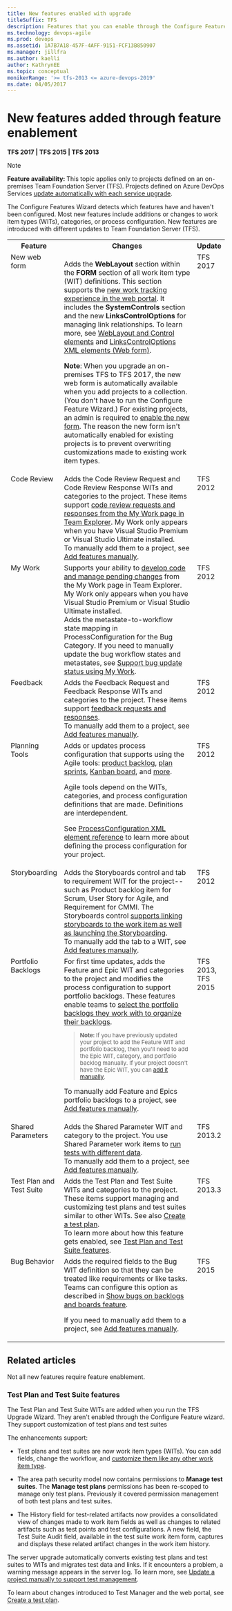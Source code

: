 ```yaml
---
title: New features enabled with upgrade
titleSuffix: TFS
description: Features that you can enable through the Configure Features Wizard after you've upgraded the application tier server for Team Foundation Server  
ms.technology: devops-agile
ms.prod: devops
ms.assetid: 1A7B7A18-457F-4AFF-9151-FCF13B850907  
ms.manager: jillfra
ms.author: kaelli
author: KathrynEE
ms.topic: conceptual
monikerRange: '>= tfs-2013 <= azure-devops-2019'
ms.date: 04/05/2017
---
```


<!---
Supports the following FWLINK: Learn more about these configuration changes: http://go.microsoft.com/fwlink/?LinkID=242985 - 
-->

# New features added through feature enablement 

<b>TFS 2017 | TFS 2015 | TFS 2013</b>  

> [!NOTE]
> <b>Feature availability: </b>This topic applies only to projects defined on an on-premises Team Foundation Server (TFS). Projects defined on Azure DevOps Services [update automatically with each service upgrade](/azure/devops/release-notes/index).

The Configure Features Wizard detects which features have and haven't been configured. Most new features include additions or changes to work item types (WITs), categories, or process configuration. New features are introduced with different updates to Team Foundation Server (TFS).  


<table>
<tbody valign="top">
<tr>
<th width="18%">
Feature
</th>
<th width="70%">
Changes
</th>
<th width="12%">
Update
</th>
</tr>
<tr>
<td>
New web form
</td>
<td>
<p>Adds the <strong>WebLayout</strong> section within the <strong>FORM</strong> section of all work item type (WIT) definitions. This section supports the <a href="process/new-work-item-experience.md" data-raw-source="[new work tracking experience in the web portal](process/new-work-item-experience.md)">new work tracking experience in the web portal</a>. It includes the <strong>SystemControls</strong> section and the new <strong>LinksControlOptions</strong> for managing link relationships. To learn more, see <a href="xml/weblayout-xml-elements.md" data-raw-source="[WebLayout and Control elements](xml/weblayout-xml-elements.md)">WebLayout and Control elements</a> and <a href="xml/linkscontroloptions-xml-elements.md" data-raw-source="[LinksControlOptions XML elements (Web form)](xml/linkscontroloptions-xml-elements.md)">LinksControlOptions XML elements (Web form)</a>.</p>
<p><strong>Note</strong>: When you upgrade an on-premises TFS to TFS 2017, the new web form is automatically available when you add projects to a collection. (You don&#39;t have to run the Configure Feature Wizard.) For existing projects, an admin is required to <a href="manage-new-form-rollout.md" data-raw-source="[enable the new form](manage-new-form-rollout.md)">enable the new form</a>. The reason the new form isn&#39;t automatically enabled for existing projects is to prevent overwriting customizations made to existing work item types.</p>
</td>
<td>
TFS 2017
</td>
</tr>
<tr>
<td>
Code Review
</td>
<td>
Adds the Code Review Request and Code Review Response WITs and categories to the project. These items support <a href="../repos/tfvc/get-code-reviewed-vs.md" data-raw-source="[code review requests and responses from the My Work page in Team Explorer](../repos/tfvc/get-code-reviewed-vs.md)">code review requests and responses from the My Work page in Team Explorer</a>. My Work only appears when you have Visual Studio Premium or Visual Studio Ultimate installed.<br /> 
To manually add them to a project, see <a href="add-features-manually.md" data-raw-source="[Add features manually](add-features-manually.md)">Add features manually</a>.<br/></td>
<td>
TFS 2012
</td>
</tr>
<tr>
<td>
My Work
</td>
<td>
Supports your ability to <a href="https://msdn.microsoft.com/library/ms245462.aspx#my_work" data-raw-source="[develop code and manage pending changes](https://msdn.microsoft.com/library/ms245462.aspx#my_work)">develop code and manage pending changes</a> from the My Work page in Team Explorer. My Work only appears when you have Visual Studio Premium or Visual Studio Ultimate installed.<br /> 
Adds the metastate-to-workflow state mapping in ProcessConfiguration for the Bug Category. If you need to manually update the bug workflow states and metastates, see <a href="../repos/tfvc/develop-code-manage-pending-changes.md" data-raw-source="[Support bug update status using My Work](../repos/tfvc/develop-code-manage-pending-changes.md)">Support bug update status using My Work</a>.<br/></td>
<td>
TFS 2012
</td>
</tr>

<tr>
<td>
Feedback
</td>
<td>
Adds the Feedback Request and Feedback Response WITs and categories to the project. These items support <a href="../project/feedback/get-feedback.md" data-raw-source="[feedback requests and responses](../project/feedback/get-feedback.md)">feedback requests and responses</a>. <br/>
To manually add them to a project, see <a href="add-features-manually.md" data-raw-source="[Add features manually](add-features-manually.md)">Add features manually</a>. 
</td>
<td>
TFS 2012
</td>
</tr>

<tr>
<td>
Planning Tools
</td>
<td>
Adds or updates process configuration that supports using the Agile tools: <a href="../boards/backlogs/create-your-backlog.md" data-raw-source="[product backlog](../boards/backlogs/create-your-backlog.md)">product backlog</a>, <a href="../boards/sprints//assign-work-sprint.md" data-raw-source="[plan sprints](../boards/sprints//assign-work-sprint.md)">plan sprints</a>, <a href="../boards/boards/kanban-basics.md" data-raw-source="[Kanban board](../boards/boards/kanban-basics.md)">Kanban board</a>, and <a href="../boards/sprints//define-sprints.md" data-raw-source="[more](../boards/sprints//define-sprints.md)">more</a>.<br/>

Agile tools depend on the WITs, categories, and process configuration definitions that are made.  Definitions are interdependent. <br/>

See <a href="xml/process-configuration-xml-element.md" data-raw-source="[ProcessConfiguration XML element reference](xml/process-configuration-xml-element.md)">ProcessConfiguration XML element reference</a> to learn more about defining the process configuration for your project.<br/></td>
<td>
TFS 2012
</td>
</tr>

<tr>
<td>
Storyboarding
</td>
<td>
Adds the Storyboards control and tab to requirement WIT for the project--such as Product backlog item for Scrum, User Story for Agile, and Requirement for CMMI. The Storyboards control <a href="../boards/backlogs/office/storyboard-your-ideas-using-powerpoint.md" data-raw-source="[supports linking storyboards to the work item as well as launching the Storyboarding](../boards/backlogs/office/storyboard-your-ideas-using-powerpoint.md)">supports linking storyboards to the work item as well as launching the Storyboarding</a>. <br/>
To manually add the tab to a WIT, see <a href="add-features-manually.md" data-raw-source="[Add features manually](add-features-manually.md)">Add features manually</a>. 
</td>
<td>
TFS 2012
</td>
</tr>


<tr>
<td>
Portfolio Backlogs
</td>
<td>
For first time updates, adds the Feature and Epic WIT and categories to the project and modifies the process configuration to support portfolio backlogs. These features enable teams to <a href="../organizations/settings/select-backlog-navigation-levels.md" data-raw-source="[select the portfolio backlogs they work with to organize their backlogs](../organizations/settings/select-backlog-navigation-levels.md)">select the portfolio backlogs they work with to organize their backlogs</a>. <br/>

<blockquote style="font-size: 13px"><b>Note: </b>If you have previously updated your project to add the Feature WIT and portfolio backlog, then you&#39;ll need to add the Epic WIT, category, and portfolio backlog manually. If your project doesn&#39;t have the Epic WIT, you can <a href="add-portfolio-backlogs.md" data-raw-source="[add it manually](add-portfolio-backlogs.md)">add it manually</a>.    </blockquote>

To manually add Feature and Epics portfolio backlogs to a project, see <a href="add-features-manually.md" data-raw-source="[Add features manually](add-features-manually.md)">Add features manually</a>. 

</td>
<td>
TFS 2013, TFS 2015
</td>
</tr>


<tr>
<td>
Shared Parameters
</td>
<td>
Adds the Shared Parameter WIT and category to the project. You use Shared Parameter work items to <a href="../test/repeat-test-with-different-data.md" data-raw-source="[run tests with different data](../test/repeat-test-with-different-data.md)">run tests with different data</a>.<br/> 
To manually add them to a project, see <a href="add-features-manually.md" data-raw-source="[Add features manually](add-features-manually.md)">Add features manually</a>. 
</td>
<td>
TFS 2013.2
</td>
</tr>


<tr>
<td>
Test Plan and Test Suite
</td>
<td>
Adds the Test Plan and Test Suite WITs and categories to the project. These items support managing and customizing test plans and test suites similar to other WITs. See also <a href="../test/create-a-test-plan.md" data-raw-source="[Create a test plan](../test/create-a-test-plan.md)">Create a test plan</a>. <br/>
To learn more about how this feature gets enabled, see <a href="#test-management" data-raw-source="[Test Plan and Test Suite features](#test-management)">Test Plan and Test Suite features</a>.<br/></td>
<td>
TFS 2013.3
</td>
</tr>

<tr>
<td>
Bug Behavior
</td>
<td>
Adds the required fields to the Bug WIT definition so that they can be treated like requirements or like tasks. Teams can configure this option as described in <a href="../organizations/settings/show-bugs-on-backlog.md" data-raw-source="[Show bugs on backlogs and boards feature](../organizations/settings/show-bugs-on-backlog.md)">Show bugs on backlogs and boards feature</a>.<br/>

If you need to manually add them to a project, see <a href="add-features-manually.md" data-raw-source="[Add features manually](add-features-manually.md)">Add features manually</a>.<br/></td>
<td>
TFS 2015
</td>
</tr>

</tbody>
</table>

## Related articles 

Not all new features require feature enablement. 


<a id="test-management" >   </a>
### Test Plan and Test Suite features  
The Test Plan and Test Suite WITs are added when you run the TFS Upgrade Wizard. They aren't enabled through the Configure Feature wizard. They support customization of test plans and test suites

<p>The enhancements support:</p>
  <ul>
    <li>
      <p>Test plans and test suites are now work item types (WITs). You can add fields, change the workflow, and <a href="add-modify-wit.md" data-raw-source="[customize them like any other work item type](add-modify-wit.md)">customize them like any other work item type</a>. </p>
    </li>
    <li>
      <p>The area path security model now contains permissions to <b>Manage test suites</b>. The <b>Manage test plans</b> permissions has been re-scoped to manage only test plans. Previously it covered permission management of both test plans and test suites.</p>
    </li>
    <li>
      <p>The History field for test-related artifacts now provides a consolidated view of changes made to work item fields as well as changes to related artifacts such as test points and test configurations. A new field, the Test Suite Audit field, available in the test suite work item form, captures and displays these related artifact changes in the work item history.</p>
    </li>
  </ul>
  <p>The server upgrade automatically converts existing test plans and test suites to WITs and migrates test data and links. If it encounters a problem, a warning message appears in the server log. To learn more, see <a href="xml/update-a-team-project-manually-to-support-test-management.md" data-raw-source="[Update a project manually to support test management](xml/update-a-team-project-manually-to-support-test-management.md)">Update a project manually to support test management</a>.</p>
  <p>To learn about changes introduced to Test Manager and the web portal, see <a href="../test/create-a-test-plan.md" data-raw-source="[Create a test plan](../test/create-a-test-plan.md)">Create a test plan</a>.</p>


